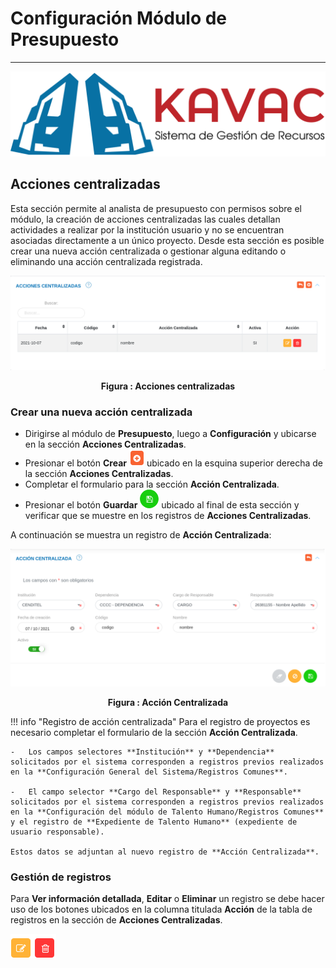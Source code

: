 # Configuración Módulo de Presupuesto 
************************************

![Screenshot](../img/logokavac.png#imagen)

## Acciones centralizadas

Esta sección permite al analista de presupuesto con permisos sobre el módulo, la creación de acciones centralizadas las cuales detallan actividades a realizar por la institución usuario y no se encuentran asociadas directamente a un único proyecto. Desde esta sección es posible crear una nueva acción centralizada o gestionar alguna editando o eliminando una acción centralizada registrada.

![Screenshot](../img/img03.png#imagen)<div style="text-align: center;font-weight: bold">Figura : Acciones centralizadas</div>

### Crear una nueva acción centralizada

-	Dirigirse al módulo de **Presupuesto**, luego a **Configuración** y ubicarse en la sección **Acciones Centralizadas**.
-	Presionar el botón **Crear** ![Screenshot](../img/create.png#imagen) ubicado en la esquina superior derecha de la sección **Acciones Centralizadas**. 
-	Completar el formulario para la sección **Acción Centralizada**. 
-	Presionar el botón **Guardar** ![Screenshot](../img/save.png#imagen) ubicado al final de esta sección y verificar que se muestre en los registros de **Acciones Centralizadas**. 

A continuación se muestra un registro de **Acción Centralizada**:

![Screenshot](../img/img04.png#imagen)<div style="text-align: center;font-weight: bold">Figura : Acción Centralizada</div>

!!! info "Registro de acción centralizada"
    Para el registro de proyectos es necesario completar el formulario de la sección **Acción Centralizada**. 
    
    -   Los campos selectores **Institución** y **Dependencia** solicitados por el sistema corresponden a registros previos realizados en la **Configuración General del Sistema/Registros Comunes**.
    
    -   El campo selector **Cargo del Responsable** y **Responsable** solicitados por el sistema corresponden a registros previos realizados en la **Configuración del módulo de Talento Humano/Registros Comunes** y el registro de **Expediente de Talento Humano** (expediente de usuario responsable).

    Estos datos se adjuntan al nuevo registro de **Acción Centralizada**.

### Gestión de registros

Para **Ver información detallada**, **Editar** o **Eliminar** un registro se debe hacer uso de los botones ubicados en la columna titulada **Acción** de la tabla de registros en la sección de **Acciones Centralizadas**.

![Screenshot](../img/manage_1.png#imagen)